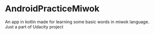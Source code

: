 # AndroidPracticeMiwok
An app in kotlin made for learning some basic words in miwok language.
Just a part of Udacity project
